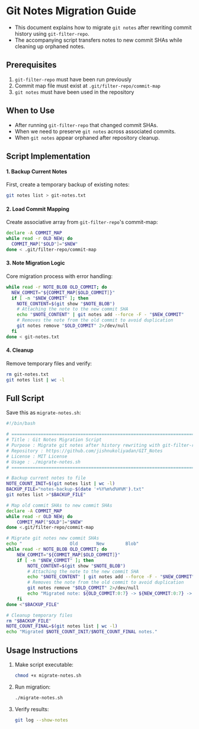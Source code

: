 # Git Notes Migration Guide

- This document explains how to migrate `git notes` after rewriting commit history using `git-filter-repo`. 
- The accompanying script transfers notes to new commit SHAs while cleaning up orphaned notes.

## Prerequisites

1. `git-filter-repo` must have been run previously
2. Commit map file must exist at `.git/filter-repo/commit-map`
3. `git notes` must have been used in the repository


## When to Use

- After running `git-filter-repo` that changed commit SHAs.
- When we need to preserve `git notes` across associated commits.
- When `git notes` appear orphaned after repository cleanup.

## Script Implementation

#### 1. Backup Current Notes

First, create a temporary backup of existing notes:
```bash
git notes list > git-notes.txt
```

#### 2. Load Commit Mapping

Create associative array from `git-filter-repo`'s commit-map:

```bash
declare -A COMMIT_MAP
while read -r OLD NEW; do
  COMMIT_MAP["$OLD"]="$NEW"
done < .git/filter-repo/commit-map
```

#### 3. Note Migration Logic

Core migration process with error handling:

```bash
while read -r NOTE_BLOB OLD_COMMIT; do
  NEW_COMMIT="${COMMIT_MAP[$OLD_COMMIT]}"
  if [ -n "$NEW_COMMIT" ]; then
    NOTE_CONTENT=$(git show "$NOTE_BLOB")
    # Attaching the note to the new commit SHA
    echo "$NOTE_CONTENT" | git notes add --force -F - "$NEW_COMMIT"
    # Removes the note from the old commit to avoid duplication
    git notes remove "$OLD_COMMIT" 2>/dev/null
  fi
done < git-notes.txt
```

#### 4. Cleanup

Remove temporary files and verify:

```bash
rm git-notes.txt
git notes list | wc -l
```

## Full Script

Save this as `migrate-notes.sh`:

```bash
#!/bin/bash

# ========================================================================
# Title : Git Notes Migration Script
# Purpose : Migrate git notes after history rewriting with git-filter-repo
# Repository : https://github.com/jishnukoliyadan/GIT_Notes
# License : MIT License
# Usage : ./migrate-notes.sh
# ========================================================================

# Backup current notes to file
NOTE_COUNT_INIT=$(git notes list | wc -l)
BACKUP_FILE="notes-backup-$(date '+%Y%m%d%H%M').txt"
git notes list >"$BACKUP_FILE"

# Map old commit SHAs to new commit SHAs
declare -A COMMIT_MAP
while read -r OLD NEW; do
    COMMIT_MAP["$OLD"]="$NEW"
done <.git/filter-repo/commit-map

# Migrate git notes new commit SHAs
echo "                  Old       New        Blob"
while read -r NOTE_BLOB OLD_COMMIT; do
    NEW_COMMIT="${COMMIT_MAP[$OLD_COMMIT]}"
    if [ -n "$NEW_COMMIT" ]; then
        NOTE_CONTENT=$(git show "$NOTE_BLOB")
        # Attaching the note to the new commit SHA
        echo "$NOTE_CONTENT" | git notes add --force -F - "$NEW_COMMIT"
        # Removes the note from the old commit to avoid duplication
        git notes remove "$OLD_COMMIT" 2>/dev/null
        echo "Migrated note: ${OLD_COMMIT:0:7} -> ${NEW_COMMIT:0:7} -> ${NOTE_BLOB:0:7}"
    fi
done <"$BACKUP_FILE"

# Cleanup temporary files
rm "$BACKUP_FILE"
NOTE_COUNT_FINAL=$(git notes list | wc -l)
echo "Migrated $NOTE_COUNT_INIT/$NOTE_COUNT_FINAL notes."

```

## Usage Instructions

1. Make script executable:

   ```bash
   chmod +x migrate-notes.sh
   ```

2. Run migration:

   ```bash
   ./migrate-notes.sh
   ```

3. Verify results:

   ```bash
   git log --show-notes
   ```
